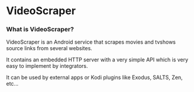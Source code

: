 # VideoScraper

### What is VideoScraper?

VideoScraper is an Android service that scrapes movies and tvshows source links from several websites.
 
It contains an embedded HTTP server with a very simple API which is very easy to implement by integrators.
 
It can be used by external apps or Kodi plugins like Exodus, SALTS, Zen, etc...


